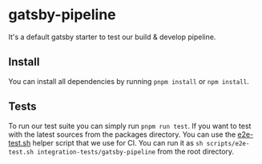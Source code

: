 # gatsby-pipeline

It's a default gatsby starter to test our build & develop pipeline.

## Install

You can install all dependencies by running `pnpm install` or `npm install`.

## Tests

To run our test suite you can simply run `pnpm run test`. If you want to test with the latest sources from the packages directory. You can use the [e2e-test.sh](https://github.com/gatsbyjs/gatsby/blob/master/scripts/e2e-test.sh) helper script that we use for CI. You can run it as `sh scripts/e2e-test.sh integration-tests/gatsby-pipeline` from the root directory.
